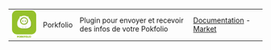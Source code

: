 | | | | |
|--- | --- | --- | ---|
|<img src="porkfolio/porkfolio_icon.png" width="100" />|Porkfolio|Plugin pour envoyer et recevoir des infos de votre Pokfolio|[Documentation](porkfolio/index.md) - [Market](https://market.jeedom.com/index.php?v=d&p=market_display&id=1503)|
